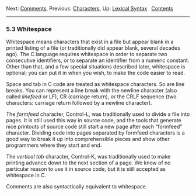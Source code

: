 Next: [Comments](Comments.md), Previous:
[Characters](Characters.md), Up: [Lexical Syntax](Lexical-Syntax.md)
 
[Contents](index.md#SEC_Contents "Table of contents")  

------------------------------------------------------------------------


### 5.3 Whitespace 


Whitespace means characters that exist in a file but appear blank in a
printed listing of a file (or traditionally did appear blank, several
decades ago). The C language requires whitespace in order to separate
two consecutive identifiers, or to separate an identifier from a numeric
constant. Other than that, and a few special situations described later,
whitespace is optional; you can put it in when you wish, to make the
code easier to read.

Space and tab in C code are treated as whitespace characters. So are
line breaks. You can represent a line break with the newline character
(also called *linefeed* or LF), CR (carriage return), or the CRLF
sequence (two characters: carriage return followed by a newline
character).

The *formfeed* character, Control-L, was traditionally used to divide a
file into pages. It is still used this way in source code, and the tools
that generate nice printouts of source code still start a new page after
each "formfeed" character. Dividing code into pages separated by
formfeed characters is a good way to break it up into comprehensible
pieces and show other programmers where they start and end.

The *vertical tab* character, Control-K, was traditionally used to make
printing advance down to the next section of a page. We know of no
particular reason to use it in source code, but it is still accepted as
whitespace in C.

Comments are also syntactically equivalent to whitespace.
